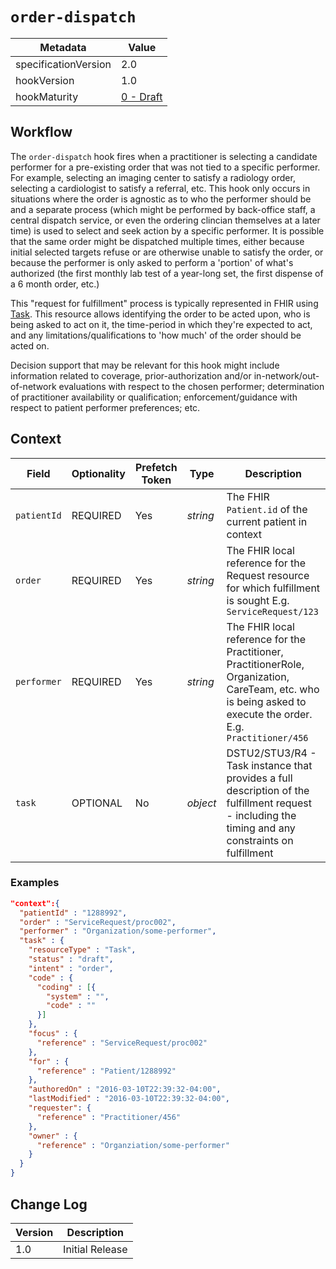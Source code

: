 # `order-dispatch`

| Metadata | Value
| ---- | ----
| specificationVersion | 2.0
| hookVersion | 1.0
| hookMaturity | [0 - Draft](../../specification/current/#hook-maturity-model)

## Workflow

The `order-dispatch` hook fires when a practitioner is selecting a candidate performer for a pre-existing order that was not tied to a specific performer.  For example, selecting an imaging center to satisfy a radiology order, selecting a cardiologist to satisfy a referral, etc.  This hook only occurs in situations where the order is agnostic as to who the performer should be and a separate process (which might be performed by back-office staff, a central dispatch service, or even the ordering clincian themselves at a later time) is used to select and seek action by a specific performer.  It is possible that the same order might be dispatched multiple times, either because initial selected targets refuse or are otherwise unable to satisfy the order, or because the performer is only asked to perform a 'portion' of what's authorized (the first monthly lab test of a year-long set, the first dispense of a 6 month order, etc.)

This "request for fulfillment" process is typically represented in FHIR using [Task](http://hl7.org/fhir/task.html).  This resource allows identifying the order to be acted upon, who is being asked to act on it, the time-period in which they're expected to act, and any limitations/qualifications to 'how much' of the order should be acted on.

Decision support that may be relevant for this hook might include information related to coverage, prior-authorization and/or in-network/out-of-network evaluations with respect to the chosen performer; determination of practitioner availability or qualification; enforcement/guidance with respect to patient performer preferences; etc.

## Context

Field | Optionality | Prefetch Token | Type | Description
----- | -------- | ---- | ---- | ----
`patientId` | REQUIRED | Yes | *string* |  The FHIR `Patient.id` of the current patient in context
`order` | REQUIRED | Yes | *string* |  The FHIR local reference for the Request resource for which fulfillment is sought  E.g. `ServiceRequest/123`
`performer` | REQUIRED | Yes | *string* |  The FHIR local reference for the Practitioner, PractitionerRole, Organization, CareTeam, etc. who is being asked to execute the order.  E.g. `Practitioner/456`
`task` | OPTIONAL | No | *object* | DSTU2/STU3/R4 - Task instance that provides a full description of the fulfillment request - including the timing and any constraints on fulfillment

### Examples

```json
"context":{
  "patientId" : "1288992",
  "order" : "ServiceRequest/proc002",
  "performer" : "Organization/some-performer",
  "task" : {
    "resourceType" : "Task",
    "status" : "draft",
    "intent" : "order",
    "code" : {
      "coding" : [{
        "system" : "",
        "code" : ""
      }]
    },
    "focus" : {
      "reference" : "ServiceRequest/proc002"
    },
    "for" : {
      "reference" : "Patient/1288992"
    },
    "authoredOn" : "2016-03-10T22:39:32-04:00",
    "lastModified" : "2016-03-10T22:39:32-04:00",
    "requester": {
      "reference" : "Practitioner/456"
    },
    "owner" : {
      "reference" : "Organziation/some-performer"
    }
  }
}
```

## Change Log

Version | Description
---- | ----
1.0 | Initial Release
